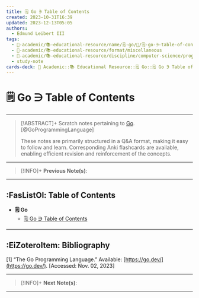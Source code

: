 ```yaml
---
title: 🗒️ Go ∋ Table of Contents
created: 2023-10-31T16:39
updated: 2023-12-13T05:05
authors:
  - Edmund Leibert III
tags:
  - 🔴-academic/📚-educational-resource/name/🗒️-go/🔖/🗒️-go-∋-table-of-contents
  - 🔴-academic/📚-educational-resource/format/miscellaneous
  - 🔴-academic/📚-educational-resource/discipline/computer-science/programming-language/go
  - study-note
cards-deck: 🔴 Academic::📚 Educational Resource::🗒️ Go::🗒️ Go ∋ Table of Contents
---
```


# 🗒️ Go ∋ Table of Contents

---

> [!ABSTRACT]+ 
> Scratch notes pertaining to [Go](https://go.dev/). [@GoProgrammingLanguage]
> 
> These notes are primarily structured in a Q&A format, making it easy to follow and learn. Corresponding Anki flashcards are available, enabling efficient revision and reinforcement of the concepts.

---

> [!INFO]+ 
> **Previous Note(s)**:
> 

---

## :FasListOl: Table of Contents

- **🗒️ Go**
	- [🗒️ Go ∋ Table of Contents](the-vault/src/🔴%20Academic/📚%20Educational%20Resource/🗒️%20Go/🗒️%20Go%20∋%20Table%20of%20Contents.md)

---

## :EiZoteroItem: Bibliography

\[1\]
“The Go Programming Language.” Available: [https://go.dev/](https://go.dev/). [Accessed: Nov. 02, 2023]

---

> [!INFO]+
> **Next Note(s)**:
> 

---